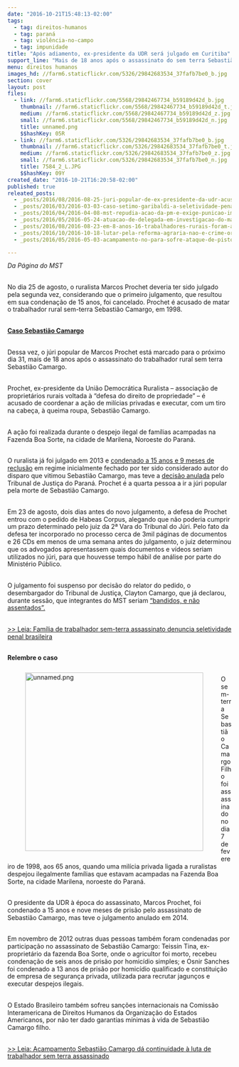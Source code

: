 ```yaml
---
date: "2016-10-21T15:48:13-02:00"
tags:
  - tag: direitos-humanos
  - tag: paraná
  - tag: violência-no-campo
  - tag: impunidade
title: "Após adiamento, ex-presidente da UDR será julgado em Curitiba"
support_line: "Mais de 18 anos após o assassinato do sem terra Sebastião Camargo, no próximo dia 31 o ruralista Marcos Prochet irá a júri popular novamente"
menu: direitos humanos
images_hd: //farm6.staticflickr.com/5326/29842683534_37fafb7be0_b.jpg
section: cover
layout: post
files:
  - link: //farm6.staticflickr.com/5568/29842467734_b59189d42d_b.jpg
    thumbnail: //farm6.staticflickr.com/5568/29842467734_b59189d42d_t.jpg
    medium: //farm6.staticflickr.com/5568/29842467734_b59189d42d_z.jpg
    small: //farm6.staticflickr.com/5568/29842467734_b59189d42d_n.jpg
    title: unnamed.png
    $$hashKey: 05R
  - link: //farm6.staticflickr.com/5326/29842683534_37fafb7be0_b.jpg
    thumbnail: //farm6.staticflickr.com/5326/29842683534_37fafb7be0_t.jpg
    medium: //farm6.staticflickr.com/5326/29842683534_37fafb7be0_z.jpg
    small: //farm6.staticflickr.com/5326/29842683534_37fafb7be0_n.jpg
    title: 7584_2_L.JPG
    $$hashKey: 09Y
created_date: "2016-10-21T16:20:58-02:00"
published: true
releated_posts:
  - _posts/2016/08/2016-08-25-juri-popular-de-ex-presidente-da-udr-acusado-de-matar-sem-terra-e-adiado.md
  - _posts/2016/03/2016-03-03-caso-setimo-garibaldi-a-seletividade-penal-brasileira-em-julgamento.md
  - _posts/2016/04/2016-04-08-mst-repudia-acao-da-pm-e-exige-punicao-imediata-dos-responsaveis-pelo-crime-cometido-contra-os-sem-terra-no-parana.md
  - _posts/2016/05/2016-05-24-atuacao-de-delegada-em-investigacao-do-massacre-de-quedas-do-iguacu-pr-deve-ser-investigada.md
  - _posts/2016/08/2016-08-23-em-8-anos-16-trabalhadores-rurais-foram-assassinados-no-parana.md
  - _posts/2016/10/2016-10-18-lutar-pela-reforma-agraria-nao-e-crime-organizado.md
  - _posts/2016/05/2016-05-03-acampamento-no-para-sofre-ataque-de-pistoleiros-e-policiais-sob-comando-de-fazendeiro.md

---
```

<p>
<style type="text/css">p { margin-bottom: 0.25cm; line-height: 120%; }
</style>
</p>

<p><em>Da P&aacute;gina do MST</em></p>

<p><br />
No dia 25 de agosto, o ruralista Marcos Prochet deveria ter sido julgado pela segunda vez, considerando que o primeiro julgamento, que resultou em sua condena&ccedil;&atilde;o de 15 anos, foi cancelado. Prochet &eacute; acusado de matar o trabalhador rural sem-terra Sebasti&atilde;o Camargo, em 1998.</p>

<p><br />
<a href="http://terradedireitos.org.br/2012/11/18/casosebastiaocamargo/"><strong>Caso Sebasti&atilde;o Camargo</strong></a></p>

<p><br />
Dessa vez, o j&uacute;ri popular de Marcos Prochet est&aacute; marcado para o pr&oacute;ximo dia 31, mais de 18 anos ap&oacute;s o assassinato do trabalhador rural sem terra Sebasti&atilde;o Camargo.</p>

<p><br />
Prochet, ex-presidente da Uni&atilde;o Democr&aacute;tica Ruralista &ndash; associa&ccedil;&atilde;o de propriet&aacute;rios rurais voltada &agrave; &ldquo;defesa do direito de propriedade&rdquo; &ndash; &eacute; acusado de coordenar a a&ccedil;&atilde;o de mil&iacute;cias privadas e executar, com um tiro na cabe&ccedil;a, &agrave; queima roupa, Sebasti&atilde;o Camargo.</p>

<p><br />
A a&ccedil;&atilde;o foi realizada durante o despejo ilegal de fam&iacute;lias acampadas na Fazenda Boa Sorte, na cidade de Marilena, Noroeste do Paran&aacute;.</p>

<p><br />
O ruralista j&aacute; foi julgado em 2013 e <a href="http://terradedireitos.org.br/2014/08/22/ex-pistoleiro-da-udr-e-condenado-pelo-assassinato-de-trabalhador-sem-terra/">condenado a 15 anos e 9 meses de reclus&atilde;o</a> em regime inicialmente fechado por ter sido considerado autor do disparo que vitimou Sebasti&atilde;o Camargo, mas teve a <a href="http://terradedireitos.org.br/2014/12/19/tjpr-anula-o-juri-popular-que-condenou-o-ruralista-marcos-prochet-a-15-anos-de-prisao/">decis&atilde;o anulada</a> pelo Tribunal de Justi&ccedil;a do Paran&aacute;. Prochet &eacute; a quarta pessoa a ir a j&uacute;ri popular pela morte de Sebasti&atilde;o Camargo.</p>

<p><br />
Em 23 de agosto, dois dias antes do novo julgamento, a defesa de Prochet entrou com o pedido de Habeas Corpus, alegando que n&atilde;o poderia cumprir um prazo determinado pelo juiz da 2&ordf; Vara do Tribunal do J&uacute;ri. Pelo fato da defesa ter incorporado no processo cerca de 3mil p&aacute;ginas de documentos e 26 CDs em menos de uma semana antes do julgamento, o juiz determinou que os advogados apresentassem quais documentos e v&iacute;deos seriam utilizados no j&uacute;ri, para que houvesse tempo h&aacute;bil de an&aacute;lise por parte do Minist&eacute;rio P&uacute;blico.</p>

<p><br />
O julgamento foi suspenso por decis&atilde;o do relator do pedido, o desembargador do Tribunal de Justi&ccedil;a, Clayton Camargo, que j&aacute; declarou, durante sess&atilde;o, que integrantes do MST seriam <a href="http://www.gazetadopovo.com.br/vida-e-cidadania/tj-determina-desocupacao-de-area-na-araupel-3qcphu8m7e9d8uuw0ls4srxqc">&ldquo;bandidos, e n&atilde;o assentados&rdquo;.</a></p>

<p><br />
<a href="http://terradedireitos.org.br/2016/08/22/familia-de-trabalhador-sem-terra-assassinato-denuncia-seletividade-penal-brasileira/">&gt;&gt; Leia: Fam&iacute;lia de trabalhador sem-terra assassinato denuncia seletividade penal brasileira</a></p>

<p><br />
<strong>Relembre o caso</strong></p>

<figure class="image" style="float:left"><img alt="unnamed.png" height="400" src="//farm6.staticflickr.com/5568/29842467734_b59189d42d_b.jpg" width="400" />
<figcaption></figcaption>
</figure>

<p><br />
O sem-terra Sebasti&atilde;o Camargo Filho foi assassinado no dia 7 de fevereiro de 1998, aos 65 anos, quando uma mil&iacute;cia privada ligada a ruralistas despejou ilegalmente fam&iacute;lias que estavam acampadas na Fazenda Boa Sorte, na cidade Marilena, noroeste do Paran&aacute;.</p>

<p><br />
O presidente da UDR &agrave; &eacute;poca do assassinato, Marcos Prochet, foi condenado a 15 anos e nove meses de pris&atilde;o pelo assassinato de Sebasti&atilde;o Camargo, mas teve o julgamento anulado em 2014.</p>

<p><br />
Em novembro de 2012 outras duas pessoas tamb&eacute;m foram condenadas por participa&ccedil;&atilde;o no assassinato de Sebasti&atilde;o Camargo: Teissin Tina, ex-propriet&aacute;rio da fazenda Boa Sorte, onde o agricultor foi morto, recebeu condena&ccedil;&atilde;o de seis anos de pris&atilde;o por homic&iacute;dio simples; e Osnir Sanches foi condenado a 13 anos de pris&atilde;o por homic&iacute;dio qualificado e constitui&ccedil;&atilde;o de empresa de seguran&ccedil;a privada, utilizada para recrutar jagun&ccedil;os e executar despejos ilegais.</p>

<p><br />
O Estado Brasileiro tamb&eacute;m sofreu san&ccedil;&otilde;es internacionais na Comiss&atilde;o Interamericana de Direitos Humanos da Organiza&ccedil;&atilde;o do Estados Americanos, por n&atilde;o ter dado garantias m&iacute;nimas &agrave; vida de Sebasti&atilde;o Camargo filho.</p>

<p><br />
<a href="http://terradedireitos.org.br/2016/08/23/acampamento-sebastiao-camargo-da-continuidade-a-luta-de-trabalhador-sem-terra-assassinado/">&gt;&gt; Leia: Acampamento Sebasti&atilde;o Camargo d&aacute; continuidade &agrave; luta de trabalhador sem terra assassinado</a></p>
